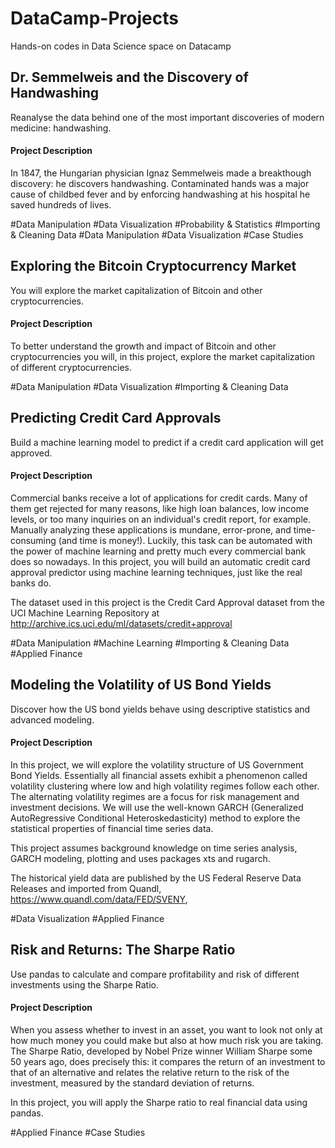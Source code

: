 # DataCamp-Projects
Hands-on codes in Data Science space on Datacamp

## Dr. Semmelweis and the Discovery of Handwashing
Reanalyse the data behind one of the most important discoveries of modern medicine: handwashing.
#### Project Description
In 1847, the Hungarian physician Ignaz Semmelweis made a breakthough discovery: he discovers handwashing. 
Contaminated hands was a major cause of childbed fever and by enforcing handwashing at his hospital he saved hundreds of lives.

#Data Manipulation
#Data Visualization
#Probability & Statistics
#Importing & Cleaning Data
#Data Manipulation
#Data Visualization
#Case Studies

## Exploring the Bitcoin Cryptocurrency Market
You will explore the market capitalization of Bitcoin and other cryptocurrencies.
#### Project Description
To better understand the growth and impact of Bitcoin and other cryptocurrencies you will, in this project, explore the market capitalization of different cryptocurrencies.

#Data Manipulation
#Data Visualization
#Importing & Cleaning Data

## Predicting Credit Card Approvals
Build a machine learning model to predict if a credit card application will get approved.
#### Project Description
Commercial banks receive a lot of applications for credit cards. Many of them get rejected for many reasons, like high loan balances, low income levels, or too many inquiries on an individual's credit report, for example. 
Manually analyzing these applications is mundane, error-prone, and time-consuming (and time is money!). Luckily, this task can be automated with the power of machine learning and pretty much every commercial bank does so nowadays. In this project, you will build an automatic credit card approval predictor using machine learning techniques, just like the real banks do.

The dataset used in this project is the Credit Card Approval dataset from the UCI Machine Learning Repository at http://archive.ics.uci.edu/ml/datasets/credit+approval

#Data Manipulation
#Machine Learning
#Importing & Cleaning Data
#Applied Finance

## Modeling the Volatility of US Bond Yields
Discover how the US bond yields behave using descriptive statistics and advanced modeling.
#### Project Description
In this project, we will explore the volatility structure of US Government Bond Yields. Essentially all financial assets exhibit a phenomenon called volatility clustering where low and high volatility regimes follow each other. The alternating volatility regimes are a focus for risk management and investment decisions. We will use the well-known GARCH (Generalized AutoRegressive Conditional Heteroskedasticity) method to explore the statistical properties of financial time series data.

This project assumes background knowledge on time series analysis, GARCH modeling, plotting and uses packages xts and rugarch.

The historical yield data are published by the US Federal Reserve Data Releases and imported from Quandl, https://www.quandl.com/data/FED/SVENY,

#Data Visualization
#Applied Finance

## Risk and Returns: The Sharpe Ratio
Use pandas to calculate and compare profitability and risk of different investments using the Sharpe Ratio.
#### Project Description
When you assess whether to invest in an asset, you want to look not only at how much money you could make but also at how much risk you are taking. The Sharpe Ratio, developed by Nobel Prize winner William Sharpe some 50 years ago, does precisely this: it compares the return of an investment to that of an alternative and relates the relative return to the risk of the investment, measured by the standard deviation of returns.

In this project, you will apply the Sharpe ratio to real financial data using pandas.

#Applied Finance
#Case Studies
